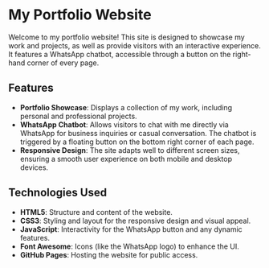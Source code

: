 # My Portfolio Website

Welcome to my portfolio website! This site is designed to showcase my work and projects, as well as provide visitors with an interactive experience. It features a WhatsApp chatbot, accessible through a button on the right-hand corner of every page.

## Features

- **Portfolio Showcase**: Displays a collection of my work, including personal and professional projects.
- **WhatsApp Chatbot**: Allows visitors to chat with me directly via WhatsApp for business inquiries or casual conversation. The chatbot is triggered by a floating button on the bottom right corner of each page.
- **Responsive Design**: The site adapts well to different screen sizes, ensuring a smooth user experience on both mobile and desktop devices.

## Technologies Used

- **HTML5**: Structure and content of the website.
- **CSS3**: Styling and layout for the responsive design and visual appeal.
- **JavaScript**: Interactivity for the WhatsApp button and any dynamic features.
- **Font Awesome**: Icons (like the WhatsApp logo) to enhance the UI.
- **GitHub Pages**: Hosting the website for public access.

